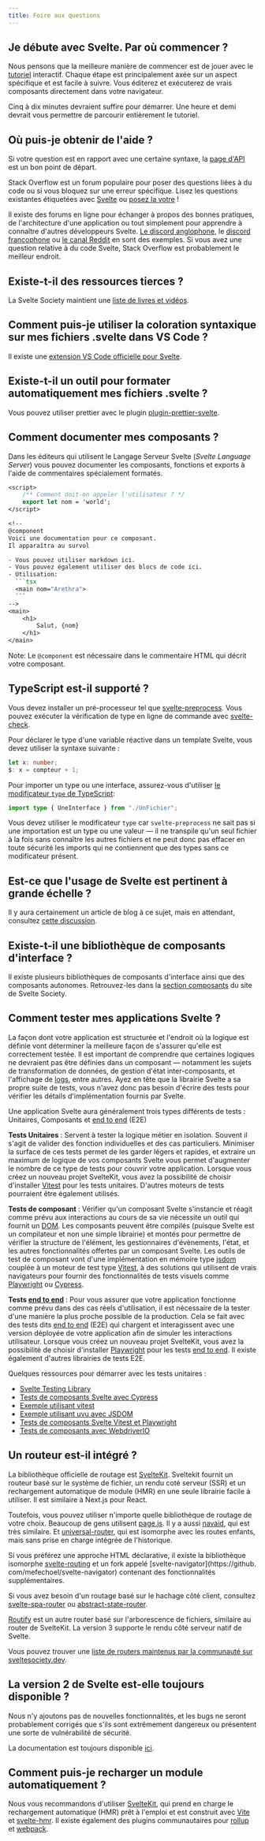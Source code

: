 ```yaml
---
title: Foire aux questions
---
```


## Je débute avec Svelte. Par où commencer ?

Nous pensons que la meilleure manière de commencer est de jouer avec le [tutoriel](https://learn.svelte.dev/) interactif. Chaque étape est principalement axée sur un aspect spécifique et est facile à suivre. Vous éditerez et exécuterez de vrais composants directement dans votre navigateur.

Cinq à dix minutes devraient suffire pour démarrer. Une heure et demi devrait vous permettre de parcourir entièrement le tutoriel.

## Où puis-je obtenir de l'aide ?

Si votre question est en rapport avec une certaine syntaxe, la [page d'API](https://svelte.dev/docs) est un bon point de départ.

Stack Overflow est un forum populaire pour poser des questions liées à du code ou si vous bloquez sur une erreur spécifique. Lisez les questions existantes étiquetées avec [Svelte](https://stackoverflow.com/questions/tagged/svelte+or+svelte-3) ou [posez la votre](https://stackoverflow.com/questions/ask?tags=svelte) !

Il existe des forums en ligne pour échanger à propos des bonnes pratiques, de l'architecture d'une application ou tout simplement pour apprendre à connaître d'autres développeurs Svelte. [Le discord anglophone](https://svelte.dev/chat), le [discord francophone](https://discord.gg/D6Dzc5m3) ou [le canal Reddit](https://www.reddit.com/r/sveltejs/) en sont des exemples. Si vous avez une question relative à du code Svelte, Stack Overflow est probablement le meilleur endroit.

## Existe-t-il des ressources tierces ?

La Svelte Society maintient une [liste de livres et vidéos](https://sveltesociety.dev/resources).

## Comment puis-je utiliser la coloration syntaxique sur mes fichiers .svelte dans VS Code ?

Il existe une [extension VS Code officielle pour Svelte](https://marketplace.visualstudio.com/items?itemName=svelte.svelte-vscode).

## Existe-t-il un outil pour formater automatiquement mes fichiers .svelte ?

Vous pouvez utiliser prettier avec le plugin [plugin-prettier-svelte](https://www.npmjs.com/package/prettier-plugin-svelte).

## Comment documenter mes composants ?

Dans les éditeurs qui utilisent le Langage Serveur Svelte (*Svelte Language Server*) vous pouvez documenter les composants, fonctions et exports à l'aide de commentaires spécialement formatés.

````sv
<script>
	/** Comment doit-on appeler l'utilisateur ? */
	export let nom = 'world';
</script>

<!--
@component
Voici une documentation pour ce composant.
Il apparaîtra au survol

- Vous pouvez utiliser markdown ici.
- Vous pouvez également utiliser des blocs de code ici.
- Utilisation:
  ```tsx
  <main nom="Arethra">
  ```
-->
<main>
	<h1>
		Salut, {nom}
	</h1>
</main>
````

Note: Le `@component` est nécessaire dans le commentaire HTML qui décrit votre composant.

## TypeScript est-il supporté ?

Vous devez installer un pré-processeur tel que [svelte-preprocess](https://github.com/sveltejs/svelte-preprocess). Vous pouvez exécuter la vérification de type en ligne de commande avec [svelte-check](https://www.npmjs.com/package/svelte-check).

Pour déclarer le type d'une variable réactive dans un template Svelte, vous devez utiliser la syntaxe suivante :

```ts
let x: number;
$: x = compteur + 1;
```

Pour importer un type ou une interface, assurez-vous d'utiliser [le modificateur `type` de TypeScript](https://www.typescriptlang.org/docs/handbook/release-notes/typescript-3-8.html#type-only-imports-and-export):

```ts
import type { UneInterface } from "./UnFichier";
```

Vous devez utiliser le modificateur `type` car `svelte-preprocess` ne sait pas si une importation est un type ou une valeur — il ne transpile qu'un seul fichier à la fois sans connaître les autres fichiers et ne peut donc pas effacer en toute sécurité les imports qui ne contiennent que des types sans ce modificateur présent.

## Est-ce que l'usage de Svelte est pertinent à grande échelle ?

Il y aura certainement un article de blog à ce sujet, mais en attendant, consultez [cette discussion](https://github.com/sveltejs/svelte/issues/2546).

## Existe-t-il une bibliothèque de composants d'interface ?

Il existe plusieurs bibliothèques de composants d'interface ainsi que des composants autonomes. Retrouvez-les dans la [section composants](https://sveltesociety.dev/components) du site de Svelte Society.

## Comment tester mes applications Svelte ?

La façon dont votre application est structurée et l'endroit où la logique est définie vont déterminer la meilleure façon de s'assurer qu'elle est correctement testée. Il est important de comprendre que certaines logiques ne devraient pas être définies dans un composant — notamment les sujets de transformation de données, de gestion d'état inter-composants, et l'affichage de <span class="vo">[logs](/docs/development#log)</span>, entre autres. Ayez en tête que la librairie Svelte a sa propre suite de tests, vous n'avez donc pas besoin d'écrire des tests pour vérifier les détails d'implémentation fournis par Svelte.

Une application Svelte aura généralement trois types différents de tests : Unitaires, Composants et <span class="vo">[end to end](/docs/development#end-to-end)<span> (E2E)

**Tests Unitaires** : Servent à tester la logique métier en isolation. Souvent il s'agit de valider des fonction individuelles et des cas particuliers. Minimiser la surface de ces tests permet de les garder légers et rapides, et extraire un maximum de logique de vos composants Svelte vous permet d'augmenter le nombre de ce type de tests pour couvrir votre application. Lorsque vous créez un nouveau projet SvelteKit, vous avez la possibilité de choisir d'installer [Vitest](https://vitest.dev/) pour les tests unitaires. D'autres moteurs de tests pourraient être également utilisés.

**Tests de composant** : Vérifier qu'un composant Svelte s'instancie et réagit comme prévu aux interactions au cours de sa vie nécessite un outil qui fournit un <span class="vo">[DOM](/docs/web#dom)</span>. Les composants peuvent être compilés (puisque Svelte est un compilateur et non une simple librairie) et montés pour permettre de vérifier la structure de l'élément, les gestionnaires d'évènements, l'état, et les autres fonctionnalités offertes par un composant Svelte. Les outils de test de composant vont d'une implémentation en mémoire type [jsdom](https://www.npmjs.com/package/jsdom) couplée à un moteur de test type [Vitest](https://vitest.dev/), à des solutions qui utilisent de vrais navigateurs pour fournir des fonctionnalités de tests visuels comme [Playwright](https://playwright.dev/docs/test-components) ou [Cypress](https://www.cypress.io/).

**Tests <span class="vo">[end to end](/docs/development#end-to-end)</span>** : Pour vous assurer que votre application fonctionne comme prévu dans des cas réels d'utilisation, il est nécessaire de la tester d'une manière la plus proche possible de la production. Cela se fait avec des tests dits <span class="vo">[end to end](/docs/development#end-to-end)</span> (E2E) qui chargent et interagissent avec une version déployée de votre application afin de simuler les interactions utilisateur. Lorsque vous créez un nouveau projet SvelteKit, vous avez la possibilité de choisir d'installer [Playwright](https://playwright.dev/) pour les tests <span class="vo">[end to end](/docs/development#end-to-end)</span>. Il existe également d'autres librairies de tests E2E.

Quelques ressources pour démarrer avec les tests unitaires :

- [Svelte Testing Library](https://testing-library.com/docs/svelte-testing-library/example/)
- [Tests de composants Svelte avec Cypress](https://docs.cypress.io/guides/component-testing/svelte/overview)
- [Exemple utilisant vitest](https://github.com/vitest-dev/vitest/tree/main/examples/svelte)
- [Exemple utilisant uvu avec JSDOM](https://github.com/lukeed/uvu/tree/master/examples/svelte)
- [Tests de composants Svelte Vitest et Playwright](https://davipon.hashnode.dev/test-svelte-component-using-vitest-playwright)
- [Tests de composants avec WebdriverIO](https://webdriver.io/docs/component-testing/svelte)

## Un routeur est-il intégré ?

La bibliothèque officielle de routage est [SvelteKit](https://kit.svelte.dev/). Sveltekit fournit un routeur basé sur le système de fichier, un rendu coté serveur (SSR) et un rechargement automatique de module (HMR) en une seule librairie facile à utiliser. Il est similaire à Next.js pour React.

Toutefois, vous pouvez utiliser n'importe quelle bibliothèque de routage de votre choix. Beaucoup de gens utilisent [page.js](https://github.com/visionmedia/page.js). Il y a aussi [navaid](https://github.com/lukeed/navaid), qui est très similaire. Et [universal-router](https://github.com/kriasoft/universal-router), qui est isomorphe avec les routes enfants, mais sans prise en charge intégrée de l'historique.

Si vous préférez une approche HTML déclarative, il existe la bibliothèque isomorphe [svelte-routing](https://github.com/EmilTholin/svelte-routing) et un fork appelé [svelte-navigator](https://github. com/mefechoel/svelte-navigator) contenant des fonctionnalités supplémentaires.

Si vous avez besoin d'un routage basé sur le hachage côté client, consultez [svelte-spa-router](https://github.com/ItalyPaleAle/svelte-spa-router) ou [abstract-state-router](https://github.com/TehShrike/abstract-state-router/).

[Routify](https://routify.dev) est un autre router basé sur l'arborescence de fichiers, similaire au router de SvelteKit. La version 3 supporte le rendu côté serveur natif de Svelte.

Vous pouvez trouver une [liste de routers maintenus par la communauté sur sveltesociety.dev](https://sveltesociety.dev/components#routers).

## La version 2 de Svelte est-elle toujours disponible ?

Nous n'y ajoutons pas de nouvelles fonctionnalités, et les bugs ne seront probablement corrigés que s'ils sont extrêmement dangereux ou présentent une sorte de vulnérabilité de sécurité.

La documentation est toujours disponible [ici](https://v2.svelte.dev/guide).

## Comment puis-je recharger un module automatiquement ?

Nous vous recommandons d'utiliser [SvelteKit](https://kit.svelte.dev/), qui prend en charge le rechargement automatique (HMR) prêt à l'emploi et est construit avec [Vite](https://vitejs.dev/) et [svelte-hmr](https://github.com/sveltejs/svelte-hmr). Il existe également des plugins communautaires pour [rollup](https://github.com/rixo/rollup-plugin-svelte-hot) et [webpack](https://github.com/sveltejs/svelte-loader).
